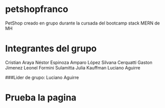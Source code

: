 # petshopfranco

PetShop creado en grupo durante la cursada del bootcamp stack MERN de MH

# Integrantes del grupo

Cristian Araya
Néstor Espinoza
Amparo López
Silvana Cerquatti
Gaston Jimenez
Leonel Formini
Sulamitta Julia Kauffman
Luciano Aguirre

###Lider de grupo: Luciano Aguirre

# Prueba la pagina 


